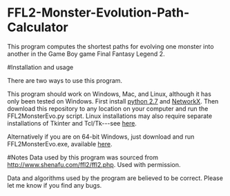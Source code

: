 # FFL2-Monster-Evolution-Path-Calculator

This program computes the shortest paths for evolving one monster into another in the Game Boy game Final Fantasy Legend 2. 

#Installation and usage

There are two ways to use this program. 

This program should work on Windows, Mac, and Linux, although it has only been tested on Windows. First install [python 2.7](https://www.python.org/) and [NetworkX](https://networkx.github.io/). Then download this repository to any location on your computer and run the FFL2MonsterEvo.py script. Linux installations may also require separate installations of Tkinter and Tcl/Tk---see [here](http://tkinter.unpythonic.net/wiki/How_to_install_Tkinter).

Alternatively if you are on 64-bit Windows, just download and run FFL2MonsterEvo.exe, available [here](https://github.com/CodeMartyLikeYou/FFL2-Monster-Evolution-Path-Calculator/releases).

#Notes
Data used by this program was sourced from http://www.shenafu.com/ffl2/ffl2.php. Used with permission. 

Data and algorithms used by the program are believed to be correct. Please let me know if you find any bugs.
